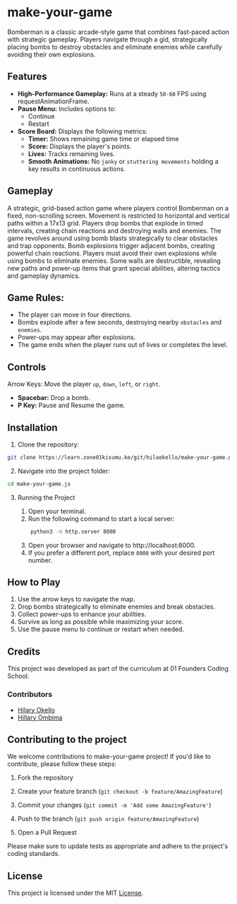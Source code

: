 # make-your-game

Bomberman is a classic arcade-style game that combines fast-paced action with strategic gameplay. Players navigate through a gid, strategically placing bombs to destroy obstacles and eliminate enemies while carefully avoiding their own explosions.

## Features
- **High-Performance Gameplay:** Runs at a steady `50-60` FPS using requestAnimationFrame.
- **Pause Menu:** Includes options to:
    * Continue
    * Restart
- **Score Board:** Displays the following metrics:
    * **Timer:** Shows remaining game time or elapsed time
    * **Score:** Displays the player's points.
    * **Lives:** Tracks remaining lives.
    * **Smooth Animations:** No `janky` or `stuttering movements` holding a key results in continuous actions.

## Gameplay
A strategic, grid-based action game where players control Bomberman on a fixed, non-scrolling screen. Movement is restricted to horizontal and vertical paths within a 17x13 grid. Players drop bombs that explode in timed intervals, creating chain reactions and destroying walls and enemies. The game revolves around using bomb blasts strategically to clear obstacles and trap opponents. Bomb explosions trigger adjacent bombs, creating powerful chain reactions. Players must avoid their own explosions while using bombs to eliminate enemies. Some walls are destructible, revealing new paths and power-up items that grant special abilities, altering tactics and gameplay dynamics.

## Game Rules:
- The player can move in four directions.
- Bombs explode after a few seconds, destroying nearby `obstacles` and `enemies`.
- Power-ups may appear after explosions.
- The game ends when the player runs out of lives or completes the level.

## Controls
Arrow Keys: Move the player `up`, `down`, `left`, or `right`.
- **Spacebar:** Drop a bomb.
- **P Key:** Pause and Resume the game.

## Installation
1. Clone the repository:

```sh
git clone https://learn.zone01kisumu.ke/git/hilaokello/make-your-game.git
```
2. Navigate into the project folder:
```sh
cd make-your-game.js
```

3. Running the Project

    1. Open your terminal.
    2. Run the following command to start a local server:
    ```sh
        python3 -m http.server 8000
    ```
    3. Open your browser and navigate to http://localhost:8000.
    4. If you prefer a different port, replace `8000` with your desired port number.

## How to Play
1. Use the arrow keys to navigate the map.
2. Drop bombs strategically to eliminate enemies and break obstacles.
3. Collect power-ups to enhance your abilities.
4. Survive as long as possible while maximizing your score.
5. Use the pause menu to continue or restart when needed.

## Credits
This project was developed as part of the curriculum at 01 Founders Coding School.

### Contributors
- [Hilary Okello](https://learn.zone01kisumu.ke/git/hilaokello)
- [Hillary Ombima](https://learn.zone01kisumu.ke/git/hiombima)

## Contributing to the project

We welcome contributions to make-your-game project! If you'd like to contribute, please follow these steps:

1. Fork the repository

2. Create your feature branch (`git checkout -b feature/AmazingFeature`)

3. Commit your changes (`git commit -m 'Add some AmazingFeature'`)

4. Push to the branch (`git push origin feature/AmazingFeature`)

5. Open a Pull Request

Please make sure to update tests as appropriate and adhere to the project's coding standards.

## License

This project is licensed under the MIT [License](./LICENSE).